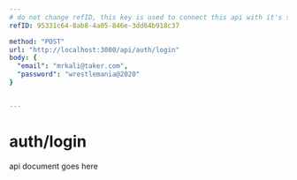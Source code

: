 ```yaml
---
# do not change refID, this key is used to connect this api with it's saved response
refID: 95331c64-8ab8-4a05-846e-3dd64b918c37

method: "POST"
url: "http://localhost:3000/api/auth/login"
body: {
  "email": "mrkali@taker.com",
  "password": "wrestlemania@2020"
}


---
```


# auth/login
api document goes here